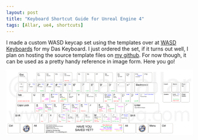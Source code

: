 ```yaml
---
layout: post
title: "Keyboard Shortcut Guide for Unreal Engine 4"
tags: [Allar, ue4, shortcuts]
---
```


I made a custom WASD keycap set using the templates over at [WASD Keyboards](http://www.wasdkeyboards.com/) for my Das Keyboard. I just ordered the set, if it turns out well, I plan on hosting the source template files on [my github](http://www.github.com/allar). For now though, it can be used as a pretty handy reference in image form. Here you go!

![UE4 Keyboard Shortcuts](/assets/UE4KeyboardCondensed.png)
